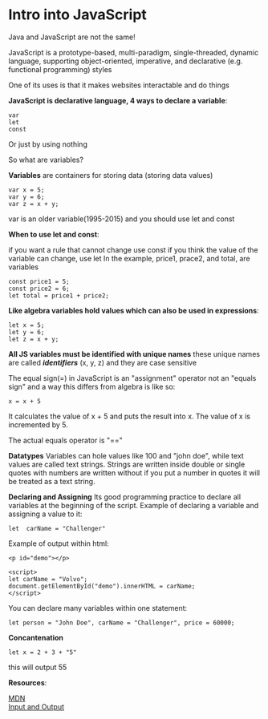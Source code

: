 # Intro into JavaScript

Java and JavaScript are not the same!

JavaScript is a prototype-based, multi-paradigm, single-threaded, dynamic language, supporting object-oriented, imperative, and declarative (e.g. functional programming) styles

One of its uses is that it makes websites interactable and do things

**JavaScript is declarative language, 4 ways to declare a variable**:
```
var
let
const
```
Or just by using nothing

So what are variables?

**Variables** are containers for storing data (storing data values)
```
var x = 5;
var y = 6;
var z = x + y;
```

var is an older variable(1995-2015) and you should use let and const

**When to use let and const**:

if you want a rule that cannot change use const
if you think the value of the variable can change, use let
In the example, price1, prace2, and total, are variables
```
const price1 = 5;
const price2 = 6;
let total = price1 + price2;
```
**Like algebra variables hold values which can also be used in expressions**:
```
let x = 5;
let y = 6;
let z = x + y;
```
**All JS variables must be identified with unique names**
these unique names are called ***identifiers*** (x, y, z) and they are case sensitive

The equal sign(=) in JavaScript is an "assignment" operator not an "equals sign" and a way this differs from algebra is like so:
```
x = x + 5
```
It calculates the value of x + 5 and puts the result into x. The value of x is incremented by 5.

The actual equals operator is "=="

**Datatypes**
Variables can hole values like 100 and "john doe", while text values are called text strings. Strings are written inside double or single quotes with numbers are written without if you put a number in quotes it will be treated as a text string.

**Declaring and Assigning**
Its good programming practice to declare all variables at the beginning of the script.
Example of declaring a variable and assigning a value to it:
```
let  carName = "Challenger"
```
Example of output within html:
```
<p id="demo"></p>

<script>
let carName = "Volvo";
document.getElementById("demo").innerHTML = carName;
</script>
```
You can declare many variables within one statement:
```
let person = "John Doe", carName = "Challenger", price = 60000;
```
**Concantenation**
```
let x = 2 + 3 + "5"
```
this will output 55








**Resources**:

[MDN](https://developer.mozilla.org/en-US/docs/Web/JavaScript) <br>
[Input and Output](https://code-maven.com/input-output-in-plain-javascript) 
